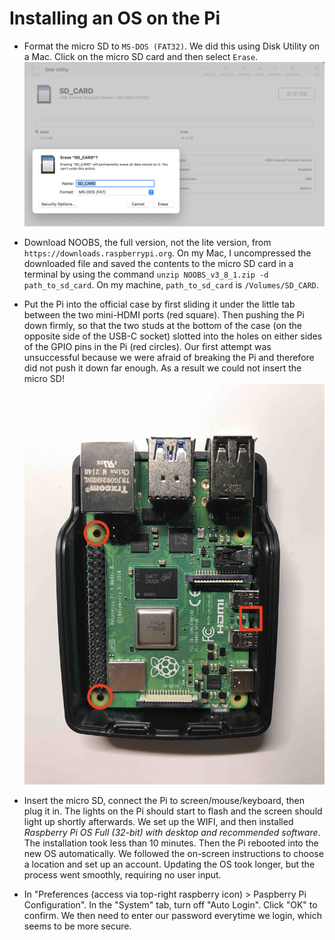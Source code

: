 # Installing an OS on the Pi

- Format the micro SD to `MS-DOS (FAT32)`. We did this using Disk Utility on a Mac. Click on the micro SD card and then select `Erase`.
    ![](figs/formatting_sd.png)

- Download NOOBS, the full version, not the lite version, from `https://downloads.raspberrypi.org`. On my Mac, I uncompressed the downloaded file and saved the contents to the micro SD card in a terminal by using the command `unzip NOOBS_v3_8_1.zip -d path_to_sd_card`. On my machine, `path_to_sd_card` is `/Volumes/SD_CARD`.

- Put the Pi into the official case by first sliding it under the little tab between the two mini-HDMI ports (red square). Then pushing the Pi down firmly, so that the two studs at the bottom of the case (on the opposite side of the USB-C socket) slotted into the holes on either sides of the GPIO pins in the Pi (red circles). Our first attempt was unsuccessful because we were afraid of breaking the Pi and therefore did not push it down far enough. As a result we could not insert the micro SD!
    ![](figs/case.jpg)
 
- Insert the micro SD, connect the Pi to screen/mouse/keyboard, then plug it in. The lights on the Pi should start to flash and the screen should light up shortly afterwards. We set up the WIFI, and then installed *Raspberry Pi OS Full (32-bit) with desktop and recommended software*. The installation took less than 10 minutes. Then the Pi rebooted into the new OS automatically. We followed the on-screen instructions to choose a location and set up an account. Updating the OS took longer, but the process went smoothly, requiring no user input.

- In "Preferences (access via top-right raspberry icon) > Paspberry Pi Configuration". In the "System" tab, turn off "Auto Login".  Click "OK" to confirm. We then need to enter our password everytime we login, which seems to be more secure.
